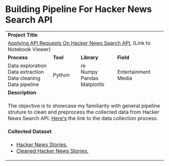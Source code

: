 # Building Pipeline For Hacker News Search API #

<table>
  <tr> </tr>


  <tr>
    <td colspan="4"><b>Project Title</b></td>
  </tr>
  <tr>
    <td colspan="4">
      <a href="https://nbviewer.jupyter.org/github/lionelcub/building_pipeline_for_hacker_news_search_API/blob/master/building_pipeline_for_hacker_news_search_API.ipynb">Applying API Requests On Hacker News Search API.</a> 
      (Link to Notebook Viewer)
    </td>
  </tr>


  <tr>
    <td><b>Process</b></td>
    <td><b>Tool</b></td>
    <td><b>Library</b></td>
    <td><b>Field</b></td>
  </tr>
  <tr>
    <td>
      Data exploration</br>
      Data extraction</br>
      Data cleaning</br>
      Data pipeline
    </td>
    <td>
      Python</br>
    </td>
    <td>
      re</br>
      Numpy</br>
      Pandas</br>
      Matplotlib</br>
    </td>
    <td>
      Entertainment</br>Media
    </td>
  </tr>


  <tr>
    <td colspan="4"><b>Description</b></td>
  </tr>
  <tr>
    <td colspan="4">
      <p></p>
      <p>The objective is to showcase my familiarity with general pipeline struture to clean and preprocess the collected data from Hacker News Search API. <a href="https://nbviewer.jupyter.org/github/lionelcub/applying_API_requests_on_hacker_news_search_API/blob/master/applying_API_requests_on_hacker_news_search_API.ipynb">Here's</a> the link to the data collection process.
    </td>
  </tr>
  

  <tr>
    <td colspan="4"><b>Collected Dataset</b></td>
  </tr>
  <tr>
    <td colspan="4">
    <ul>
      <p></p>
      <li><a href="https://github.com/lionelcub/building_pipeline_for_hacker_news_search_API/blob/master/csv/hn_stories.csv" target="_blank">Hacker News Stories.</a></li>
      <li><a href="https://github.com/lionelcub/building_pipeline_for_hacker_news_search_API/blob/master/csv/hn_stories_cleaned.csv" target="_blank">Cleaned Hacker News Stories.</a></li>
    </ul>
    </td>
  </tr>
</table>
